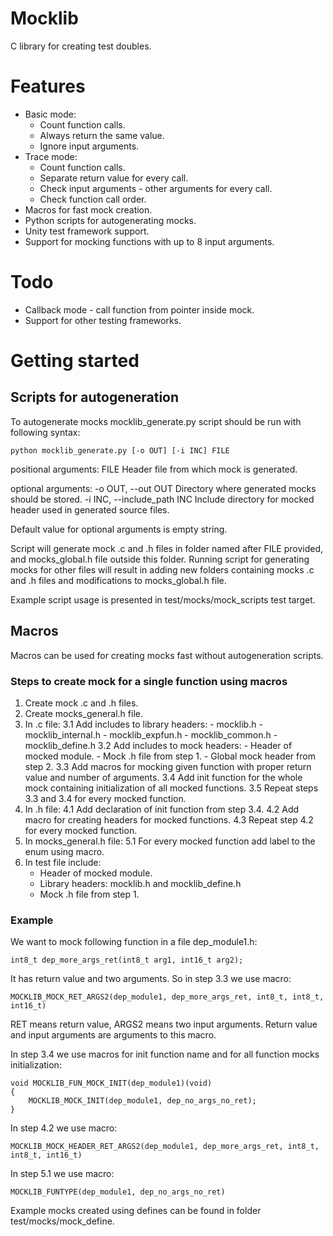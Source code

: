 Mocklib
======================

C library for creating test doubles.

# Features
- Basic mode:
	* Count function calls.
	* Always return the same value.
	* Ignore input arguments.
- Trace mode:
	* Count function calls.
	* Separate return value for every call.
	* Check input arguments - other arguments for every call.
	* Check function call order.
- Macros for fast mock creation.
- Python scripts for autogenerating mocks.
- Unity test framework support.
- Support for mocking functions with up to 8 input arguments.

# Todo
- Callback mode - call function from pointer inside mock.
- Support for other testing frameworks.

# Getting started

## Scripts for autogeneration

To autogenerate mocks mocklib_generate.py script should be run with following syntax:
```
python mocklib_generate.py [-o OUT] [-i INC] FILE
```

positional arguments:
  FILE                  		Header file from which mock is generated.

optional arguments:
  -o OUT, --out OUT     		Directory where generated mocks should be stored.
  -i INC, --include_path INC	Include directory for mocked header used in generated
                        		source files.

Default value for optional arguments is empty string.

Script will generate mock .c and .h files in folder named after FILE provided, and
mocks_global.h file outside this folder. Running script for generating mocks for other
files will result in adding new folders containing mocks .c and .h files and modifications
to mocks_global.h file.

Example script usage is presented in test/mocks/mock_scripts test target.

## Macros

Macros can be used for creating mocks fast without autogeneration scripts. 

### Steps to create mock for a single function using macros

1. Create mock .c and .h files.
2. Create mocks_general.h file.
3. In .c file:
	3.1 Add includes to library headers:
		- mocklib.h
		- mocklib_internal.h
		- mocklib_expfun.h
		- mocklib_common.h
		- mocklib_define.h
	3.2 Add includes to mock headers:
		- Header of mocked module.
		- Mock .h file from step 1.
		- Global mock header from step 2.
	3.3 Add macros for mocking given function with proper return value and number of arguments.
	3.4 Add init function for the whole mock containing initialization of all mocked functions.
	3.5 Repeat steps 3.3 and 3.4 for every mocked function.
4. In .h file:
	4.1 Add declaration of init function from step 3.4.
	4.2 Add macro for creating headers for mocked functions.
	4.3 Repeat step 4.2 for every mocked function.
5. In mocks_general.h file:
	5.1 For every mocked function add label to the enum using macro.
6. In test file include:
	- Header of mocked module.
	- Library headers: mocklib.h and mocklib_define.h
	- Mock .h file from step 1.
	
### Example

We want to mock following function in a file dep_module1.h:
```
int8_t dep_more_args_ret(int8_t arg1, int16_t arg2);
```

It has return value and two arguments. So in step 3.3 we use macro:
```
MOCKLIB_MOCK_RET_ARGS2(dep_module1, dep_more_args_ret, int8_t, int8_t, int16_t)
```

RET means return value, ARGS2 means two input arguments. Return value and input
arguments are arguments to this macro.

In step 3.4 we use macros for init function name and for all function mocks initialization:
```
void MOCKLIB_FUN_MOCK_INIT(dep_module1)(void)
{
    MOCKLIB_MOCK_INIT(dep_module1, dep_no_args_no_ret);
}
```

In step 4.2 we use macro:
```
MOCKLIB_MOCK_HEADER_RET_ARGS2(dep_module1, dep_more_args_ret, int8_t, int8_t, int16_t)
```

In step 5.1 we use macro:
```
MOCKLIB_FUNTYPE(dep_module1, dep_no_args_no_ret)
```

Example mocks created using defines can be found in folder test/mocks/mock_define.
